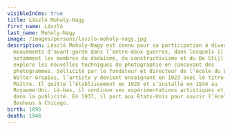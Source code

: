 ```yaml
---
visibleInCms: true
title: László Moholy-Nagy
first_name: László
last_name: Moholy-Nagy
image: /images/persons/laszlo-moholy-nagy.jpg
description: László Moholy-Nagy est connu pour sa participation à divers
  mouvements d’avant-garde dans l’entre-deux guerres, dans lesquels il côtoie
  notamment les membres du dadaisme, du constructivisme et du De Stijl. Il
  explore les nouvelles techniques de photographie en concevant des
  photogrammes. Sollicité par le fondateur et directeur de l’école du Bauhaus,
  Walter Gropius, l’artiste y devient enseignant en 1923 avec le titre de
  Maître. Il quitte l’établissement en 1928 et s’installe en 1934 au
  Royaume-Uni. Là-bas, il continue ses expérimentations artistiques et travaille
  dans la publicité. En 1937, il part aux États-Unis pour ouvrir l’école du New
  Bauhaus à Chicago.
birth: 1895
death: 1946
---
```

